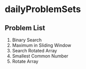 # dailyProblemSets

## Problem List
1) Binary Search
2) Maximum in Sliding Window
3) Search Rotated Array
4) Smallest Common Number
5) Rotate Array
